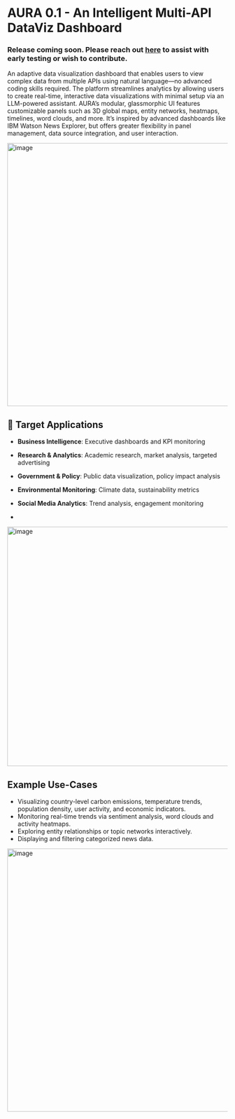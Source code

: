  #  AURA 0.1 - An Intelligent Multi-API DataViz Dashboard 
### Release coming soon. Please reach out [here](https://forms.gle/5xLQitmscNUN9ymy5) to assist with early testing or wish to contribute.

An adaptive data visualization dashboard that enables users to view complex data from multiple APIs using natural language—no advanced coding skills required. The platform streamlines analytics by allowing users to create real-time, interactive data visualizations with minimal setup via an LLM-powered assistant. AURA’s modular, glassmorphic UI features customizable panels such as 3D global maps, entity networks, heatmaps, timelines, word clouds, and more. It’s inspired by advanced dashboards like IBM Watson News Explorer, but offers greater flexibility in panel management, data source integration, and user interaction.

<img width="800" height="600" alt="image" src="https://github.com/user-attachments/assets/315c4730-a809-4573-be1b-7ed76966c6c9" />

## 🎯 Target Applications

- **Business Intelligence**: Executive dashboards and KPI monitoring
- **Research \& Analytics**: Academic research, market analysis, targeted advertising
- **Government \& Policy**: Public data visualization, policy impact analysis
- **Environmental Monitoring**: Climate data, sustainability metrics
- **Social Media Analytics**: Trend analysis, engagement monitoring

- 
<img width="1280" height="546" alt="image" src="https://github.com/user-attachments/assets/93ed14a7-26d0-42e6-a219-b05289cd6de2" />


## Example Use-Cases

- Visualizing country-level carbon emissions, temperature trends, population density, user activity, and economic indicators.
- Monitoring real-time trends via sentiment analysis, word clouds and activity heatmaps.
- Exploring entity relationships or topic networks interactively.
- Displaying and filtering categorized news data.
<img width="800" height="600" alt="image" src="https://github.com/user-attachments/assets/0342323d-d80c-42d8-b588-b63a25686927" />


